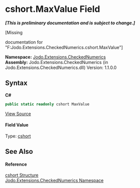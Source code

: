 # cshort.MaxValue Field
 _**\[This is preliminary documentation and is subject to change.\]**_

\[Missing <summary> documentation for "F:Jodo.Extensions.CheckedNumerics.cshort.MaxValue"\]

**Namespace:**&nbsp;<a href="N_Jodo_Extensions_CheckedNumerics">Jodo.Extensions.CheckedNumerics</a><br />**Assembly:**&nbsp;Jodo.Extensions.CheckedNumerics (in Jodo.Extensions.CheckedNumerics.dll) Version: 1.1.0.0

## Syntax

**C#**<br />
``` C#
public static readonly cshort MaxValue
```

<a href="https://github.com/JosephJShort/Jodo.Extensions/blob/main/src/Jodo.Extensions.CheckedNumerics/cshort.cs" rel="noopener noreferrer" title="View the source code">View Source</a><br />

#### Field Value
Type: <a href="T_Jodo_Extensions_CheckedNumerics_cshort">cshort</a>

## See Also


#### Reference
<a href="T_Jodo_Extensions_CheckedNumerics_cshort">cshort Structure</a><br /><a href="N_Jodo_Extensions_CheckedNumerics">Jodo.Extensions.CheckedNumerics Namespace</a><br />